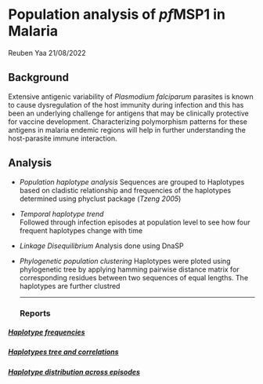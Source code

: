 Population analysis of *pf*MSP1 in Malaria
================
Reuben Yaa
21/08/2022

## Background

Extensive antigenic variability of *Plasmodium falciparum* parasites is
known to cause dysregulation of the host immunity during infection and
this has been an underlying challenge for antigens that may be
clinically protective for vaccine development. Characterizing
polymorphism patterns for these antigens in malaria endemic regions will
help in further understanding the host-parasite immune interaction.

## Analysis

-   *Population haplotype analysis* Sequences are grouped to Haplotypes
    based on cladistic relationship and frequencies of the haplotypes
    determined using phyclust package (*Tzeng 2005*)

-   *Temporal haplotype trend*  
    Followed through infection episodes at population level to see how
    four frequent haplotypes change with time

-   *Linkage Disequilibrium* Analysis done using DnaSP

-   *Phylogenetic population clustering* Haplotypes were ploted using
    phylogenetic tree by applying hamming pairwise distance matrix for
    corresponding residues between two sequences of equal lengths. The
    haplotypes are further clustred

    <hr>

    ### Reports

##### [Haplotype frequencies](https://mangiruben.github.io/pfMSP1-Malaria/code/haplo_freq)

##### [Haplotypes tree and correlations](https://mangiruben.github.io/pfMSP1-Malaria/code/haplo_tree_cor)

##### [Haplotype distribution across episodes](https://mangiruben.github.io/pfMSP1-Malaria/code/hap_distribution)
